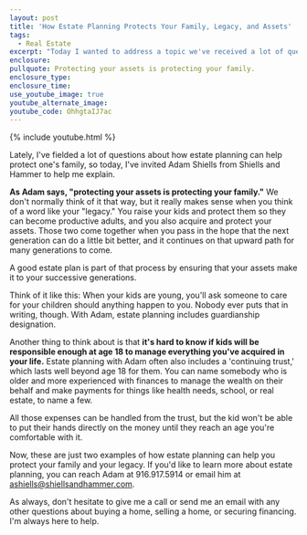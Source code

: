 ```yaml
---
layout: post
title: 'How Estate Planning Protects Your Family, Legacy, and Assets'
tags:
  - Real Estate
excerpt: "Today I wanted to address a topic we've received a lot of questions about lately: estate planning. Estate planning is about protecting your wealth and assets, which is really all about protecting your family. To help me explain the finer details, I've invited Adam Shiells from the law firm Shiells and Hammer. Adam has two good examples of exactly how estate planning protects both your family and your legacy. For more details, watch this short video."
enclosure:
pullquote: Protecting your assets is protecting your family.
enclosure_type:
enclosure_time:
use_youtube_image: true
youtube_alternate_image:
youtube_code: OhhgtaIJ7ac
---
```



{% include youtube.html %}

Lately, I've fielded a lot of questions about how estate planning can help protect one's family, so today, I've invited Adam Shiells from Shiells and Hammer to help me explain.&nbsp;

**As Adam says, "protecting your assets is protecting your family."** We don't normally think of it that way, but it really makes sense when you think of a word like your "legacy." You raise your kids and protect them so they can become productive adults, and you also acquire and protect your assets. Those two come together when you pass in the hope that the next generation can do a little bit better, and it continues on that upward path for many generations to come.&nbsp;

A good estate plan is part of that process by ensuring that your assets make it to your successive generations.&nbsp;

Think of it like this: When your kids are young, you'll ask someone to care for your children should anything happen to you. Nobody ever puts that in writing, though. With Adam, estate planning includes guardianship designation.

Another thing to think about is that **it's hard to know if kids will be responsible enough at age 18 to manage everything you've acquired in your life.** Estate planning with Adam often also includes a 'continuing trust,' which lasts well beyond age 18 for them. You can name somebody who is older and more experienced with finances to manage the wealth on their behalf and make payments for things like health needs, school, or real estate, to name a few.&nbsp;

All those expenses can be handled from the trust, but the kid won't be able to put their hands directly on the money until they reach an age you're comfortable with it.&nbsp;

Now, these are just two examples of how estate planning can help you protect your family and your legacy. If you'd like to learn more about estate planning, you can reach Adam at 916.917.5914 or email him at [ashiells@shiellsandhammer.com](javascript:void(location.href='mailto:'+String.fromCharCode(97,115,104,105,101,108,108,115,64,115,104,105,101,108,108,115,97,110,100,104,97,109,109,101,114,46,99,111,109))).

As always, don't hesitate to give me a call or send me an email with any other questions about buying a home, selling a home, or securing financing. I'm always here to help.